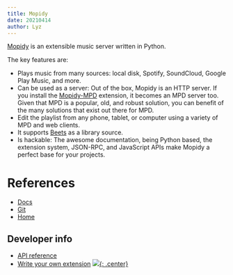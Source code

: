 ```yaml
---
title: Mopidy
date: 20210414
author: Lyz
---
```


[Mopidy](https://github.com/mopidy/mopidy) is an extensible music server written
in Python.

The key features are:

* Plays music from many sources: local disk, Spotify, SoundCloud, Google Play Music, and
more.
* Can be used as a server: Out of the box, Mopidy is an HTTP server. If you
    install the [Mopidy-MPD](https://docs.mopidy.com/en/release-1.1/ext/mpd/)
    extension, it becomes an MPD server too. Given that MPD is a popular, old,
    and robust solution, you can benefit of the many solutions that exist out
    there for MPD.
* Edit the playlist from any phone, tablet, or computer using a variety of MPD
    and web clients.
* It supports [Beets](https://github.com/mopidy/mopidy-beets) as a library
    source.
* Is hackable: The awesome documentation, being Python based, the extension
    system, JSON-RPC, and JavaScript APIs make Mopidy a perfect base for your
    projects.

# References

* [Docs](https://docs.mopidy.com/)
* [Git](https://github.com/mopidy/mopidy)
* [Home](https://mopidy.com/)

## Developer info

* [API reference](https://docs.mopidy.com/en/release-1.1/api/#api-ref)
* [Write your own extension](https://docs.mopidy.com/en/release-1.1/#ext)
[![](not-by-ai.svg){: .center}](https://notbyai.fyi)
